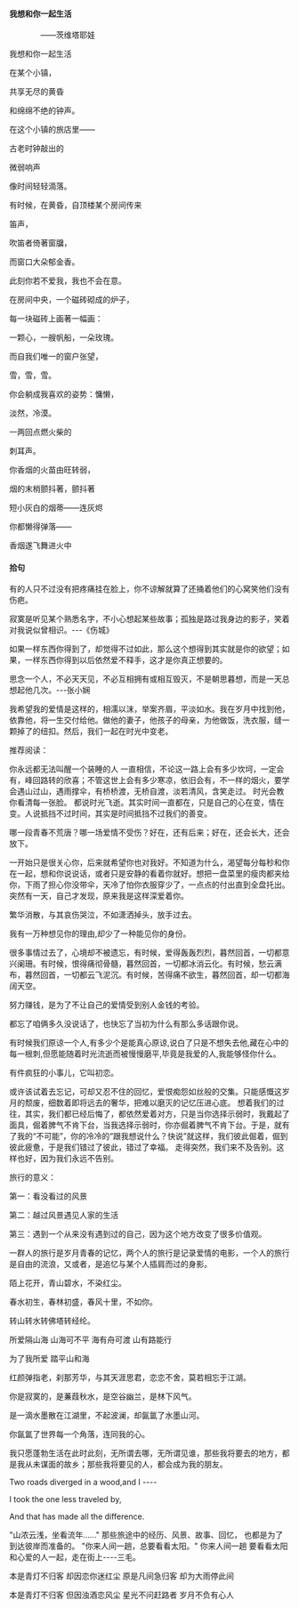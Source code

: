 ####  我想和你一起生活

　　　　——茨维塔耶娃

我想和你一起生活

在某个小镇，

共享无尽的黄昏

和绵绵不绝的钟声。

在这个小镇的旅店里——

古老时钟敲出的

微弱响声

像时间轻轻滴落。

有时候，在黄昏，自顶楼某个房间传来

笛声，

吹笛者倚著窗牖，

而窗口大朵郁金香。

此刻你若不爱我，我也不会在意。

在房间中央，一个磁砖砌成的炉子，

每一块磁砖上画著一幅画：

一颗心，一艘帆船，一朵玫瑰。

而自我们唯一的窗户张望，

雪，雪，雪。

你会躺成我喜欢的姿势：慵懒，

淡然，冷漠。

一两回点燃火柴的

刺耳声。

你香烟的火苗由旺转弱，

烟的末梢颤抖著，颤抖著

短小灰白的烟蒂——连灰烬

你都懒得弹落——

香烟遂飞舞进火中



#### 拾句

有的人只不过没有把疼痛挂在脸上，你不谅解就算了还捅着他们的心窝笑他们没有伤疤。  

寂寞是听见某个熟悉名字，不小心想起某些故事；孤独是路过我身边的影子，笑着对我说似曾相识。---《伤城》

  如果一样东西你得到了，却觉得不过如此，那么这个想得到其实就是你的欲望；如果，一样东西你得到以后依然爱不释手，这才是你真正想要的。 

 思念一个人，不必天天见，不必互相拥有或相互毁灭，不是朝思暮想，而是一天总想起他几次。---张小娴 

 我希望我的爱情是这样的，相濡以沫，举案齐眉，平淡如水。我在岁月中找到他，依靠他，将一生交付给他。做他的妻子，他孩子的母亲，为他做饭，洗衣服，缝一颗掉了的纽扣。然后，我们一起在时光中变老。   

 推荐阅读：

你永远都无法叫醒一个装睡的人    一直相信，不论这一路上会有多少坎坷，一定会有，峰回路转的欣喜；不管这世上会有多少寒凉，依旧会有，不一样的烟火，要学会遇山过山，遇雨撑伞，有桥桥渡，无桥自渡，淡若清风，含笑走过。  时光会教你看清每一张脸。  都说时光飞逝。其实时间一直都在，只是自己的心在变，情在变。人说抵挡不过时间，其实是时间抵挡不过我们的善变。

  哪一段青春不荒唐？哪一场爱情不受伤？好在，还有后来；好在，还会长大，还会放下。

  一开始只是很关心你，后来就希望你也对我好。不知道为什么，渴望每分每秒和你在一起，想和你说说话，或者只是安静的看着你就好。想把一盘菜里的瘦肉都夹给你，下雨了担心你没带伞，天冷了怕你衣服穿少了，一点点的付出直到全盘托出。突然有一天，自己才发现，原来我是这样深爱着你。  

繁华消散，与其哀伤哭泣，不如潇洒掉头，放手过去。

  我有一万种想见你的理由,却少了一种能见你的身份。 

 很多事情过去了，心境却不被遗忘，有时候，爱得轰轰烈烈，暮然回首，一切都意兴阑珊。有时候，恨得痛彻骨髓，暮然回首，一切都冰消云化。有时候，愁云满布，暮然回首，一切都云飞泥沉。有时候，苦得痛不欲生，暮然回首，却一切都海阔天空。 

 努力赚钱，是为了不让自己的爱情受到别人金钱的考验。

  都忘了咱俩多久没说话了，也快忘了当初为什么有那么多话跟你说。 

 有时候我们原谅一个人,有多少个是能真心原谅,说白了只是不想失去他,藏在心中的每一根刺,但愿能随着时光流逝而被慢慢磨平,毕竟是我爱的人,我能够怪你什么。 

 有件疯狂的小事儿，它叫初恋。 

 或许该试着去忘记，可却又忍不住的回忆，爱恨痴怨如丝般的交集。只能感慨这岁月的颓废，细数着即将远去的奢华，把难以磨灭的记忆压进心底。  想着我们的过往，其实，我们都已经后悔了，都依然爱着对方，只是当你选择示弱时，我戴起了面具，倔着脾气不肯下台，当我选择示弱时，你亦倔着脾气不肯下台。于是，就有了我的“不可能”，你的冷冷的“跟我想说什么？快说”就这样，我们彼此倔着，倔到彼此疲惫，于是我们错过了彼此，错过了幸福。  走得突然，我们来不及告别。这样也好，因为我们永远不告别。



旅行的意义：

第一：看没看过的风景

第二：越过风景遇见人家的生活

第三：遇到一个从来没有遇到过的自己，因为这个地方改变了很多价值观。



一群人的旅行是岁月青春的记忆，两个人的旅行是记录爱情的电影，一个人的旅行是自由的流浪，又或者，是追忆与某个人插肩而过的身影。



陌上花开，青山碧水，不染红尘。

春水初生，春林初盛，春风十里，不如你。



转山转水转佛塔转经纶。



所爱隔山海 山海可不平 海有舟可渡 山有路能行

为了我所爱  踏平山和海 



红颜弹指老，刹那芳华，与其天涯思君，恋恋不舍，莫若相忘于江湖。



你是寂寞的，是蒹葭秋水，是空谷幽兰，是林下风气。

是一滴水墨散在江湖里，不起波澜，却氤氲了水墨山河。

你氤氲了世界每一个角落，连同我的心。

我只愿蓬勃生活在此时此刻，无所谓去哪，无所谓见谁，那些我将要去的地方，都是我从未谋面的故乡；那些我将要见的人，都会成为我的朋友。

Two roads diverged in a wood,and I ----

I took the one less traveled by,

And that has made all the difference.

"山浓云浅，坐看流年……"
那些旅途中的经历、风景、故事、回忆，
也都是为了到达彼岸而准备的。
"你来人间一趟，总要看看太阳。"
你来人间一趟 要看看太阳 和心爱的人一起，走在街上----三毛。

本是青灯不归客
却因恋你迷红尘
原是凡间急归客
却为大雨停此间


本是青灯不归客 但因浊酒恋风尘 星光不问赶路者 岁月不负有心人



